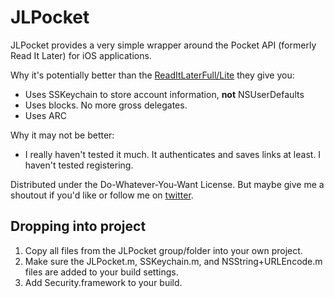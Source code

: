 JLPocket
========

JLPocket provides a very simple wrapper around the Pocket API (formerly Read It Later) for iOS applications.

Why it's potentially better than the [ReadItLaterFull/Lite](http://getpocket.com/api/libraries-iphone/) they give you:
* Uses SSKeychain to store account information, **not** NSUserDefaults
* Uses blocks. No more gross delegates.
* Uses ARC

Why it may not be better:
* I really haven't tested it much. It authenticates and saves links at least. I haven't tested registering.

Distributed under the Do-Whatever-You-Want License. But maybe give me a shoutout if you'd like or follow me on [twitter](http://twitter.com/jarsen).

Dropping into project
---------------------
1. Copy all files from the JLPocket group/folder into your own project.
2. Make sure the JLPocket.m, SSKeychain.m, and NSString+URLEncode.m files are added to your build settings.
3. Add Security.framework to your build.